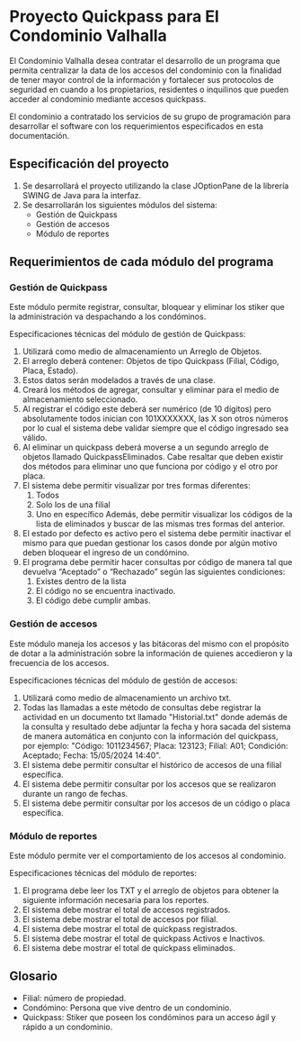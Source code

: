 # Proyecto Quickpass para El Condominio Valhalla

El Condominio Valhalla desea contratar el desarrollo de un programa que permita centralizar la data de los accesos del condominio con la finalidad de tener mayor control de la información y fortalecer sus protocolos de seguridad en cuando a los propietarios, residentes o inquilinos que pueden acceder al condominio mediante accesos
quickpass.

El condominio a contratado los servicios de su grupo de programación para desarrollar el software con los requerimientos especificados en esta documentación.

## Especificación del proyecto
1. Se desarrollará el  proyecto utilizando la clase JOptionPane de la librería SWING de Java para la interfaz.
2. Se desarrollarán los siguientes módulos del sistema:
	- Gestión de Quickpass
	- Gestión de accesos
	- Módulo de reportes

## Requerimientos de cada módulo del programa
### Gestión de Quickpass
Este módulo permite registrar, consultar, bloquear y eliminar los stiker que la administración va despachando a los condóminos.

Especificaciones técnicas del módulo de gestión de Quickpass:
1. Utilizará como medio de almacenamiento un Arreglo de Objetos.
2. El arreglo deberá contener: Objetos de tipo Quickpass (Filial, Código, Placa, Estado).
3. Estos datos serán modelados a través de una clase.
4. Creará los métodos de agregar, consultar y eliminar para el medio de almacenamiento seleccionado.
5. Al registrar el código este deberá ser numérico (de 10 dígitos) pero absolutamente todos inician con 101XXXXXXX, las X son otros números por lo cual el sistema debe validar siempre que el código ingresado sea válido.
6. Al eliminar un quickpass deberá moverse a un segundo arreglo de objetos llamado QuickpassEliminados. Cabe resaltar que deben existir dos métodos para eliminar uno que funciona por código y el otro por placa.
7. El sistema debe permitir visualizar por tres formas diferentes: 
	1. Todos
	2. Solo los de una filial
	3. Uno en específico
	Además, debe permitir visualizar los códigos de la lista de eliminados y buscar de las mismas tres formas del anterior.
8. El estado por defecto es activo pero el sistema debe permitir inactivar el mismo para que puedan gestionar los casos donde por algún motivo deben bloquear el ingreso de un condómino.
9. El programa debe permitir hacer consultas por código de manera tal que devuelva “Aceptado” o “Rechazado” según las siguientes condiciones: 
	1. Existes dentro de la lista 
	2. El código no se encuentra inactivado. 
	3. El código debe cumplir ambas.


### Gestión de accesos
Este módulo maneja los accesos y las bitácoras del mismo con el propósito de dotar a la administración sobre la información de quienes accedieron y la frecuencia de los accesos.

Especificaciones técnicas del módulo de gestión de accesos:
1. Utilizará como medio de almacenamiento un archivo txt.
2. Todas las llamadas a este método de consultas debe registrar la actividad en un documento txt llamado "Historial.txt" donde además de la consulta y resultado debe adjuntar la fecha y hora sacada del sistema de manera automática en conjunto con la información del quickpass, por ejemplo: "Código: 1011234567; Placa: 123123; Filial: A01; Condición: Aceptado; Fecha: 15/05/2024 14:40".
3. El sistema debe permitir consultar el histórico de accesos de una filial específica.
4. El sistema debe permitir consultar por los accesos que se realizaron durante un rango de fechas.
5. El sistema debe permitir consultar por los accesos de un código o placa específica.

### Módulo de reportes
Este módulo permite ver el comportamiento de los accesos al condominio.

Especificaciones técnicas del módulo de reportes:
1. El programa debe leer los TXT y el arreglo de objetos para obtener la siguiente información necesaria para los reportes.
2. El sistema debe mostrar el total de accesos registrados.
3. El sistema debe mostrar el total de accesos por filial.
4. El sistema debe mostrar el total de quickpass registrados.
5. El sistema debe mostrar el total de quickpass Activos e Inactivos.
6. El sistema debe mostrar el total de quickpass eliminados.


## Glosario
- Filial: número de propiedad.
- Condómino: Persona que vive dentro de un condominio.
- Quickpass: Stiker que poseen los condóminos para un acceso ágil y rápido a un condominio.